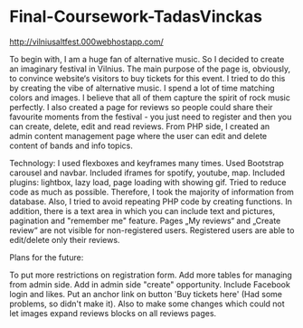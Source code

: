 # Final-Coursework-TadasVinckas

http://vilniusaltfest.000webhostapp.com/

To begin with, I am a huge fan of alternative music. 
So I decided to create an imaginary festival in Vilnius. 
The main purpose of the page is, obviously, to convince website‘s visitors to buy tickets for this event. 
I tried to do this by creating the vibe of alternative music. I spend a lot of time matching colors and images. 
I believe that all of them capture the spirit of rock music perfectly. 
I also created a page for reviews so people could share their favourite moments from the festival - you just need to register and then you can create, delete, edit and read reviews.
From PHP side, I created an admin content management page where the user can edit and delete content of bands and info topics.

Technology: 
I used flexboxes and keyframes many times. 
Used Bootstrap carousel and navbar.
Included iframes for spotify, youtube, map.
Included plugins: lightbox, lazy load, page loading with showing gif.
Tried to reduce code as much as possible. Therefore, I took the majority of information from database. Also, I tried to avoid repeating PHP code by creating functions.
In addition, there is a text area in which you can include text and pictures, pagination and "remember me" feature.
Pages „My reviews“ and „Create review“ are not visible for non-registered users. Registered users are able to edit/delete only their reviews.

Plans for the future: 

To put more restrictions on registration form.
Add more tables for managing from admin side.
Add in admin side "create" opportunity.
Include Facebook login and likes.
Put an anchor link on button 'Buy tickets here' (Had some problems, so didn't make it).
Also to make some changes which could not let images expand reviews blocks on all reviews pages.
